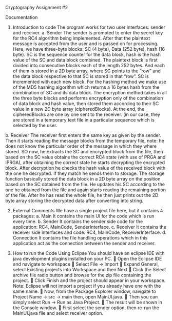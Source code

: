Cryptography Assignment #2

Documentation
1.	Introduction to code
The program works for two user interfaces: sender and receiver. 
a.	Sender
The sender is prompted to enter the secret key for the RC4 algorithm being implemented. After that the plaintext message is accepted from the user and is passed on for processing. Here, we have three-byte blocks: SC (4 byte), Data (252 byte), hash (16 byte). SC is the sequence counter for the data block, hash is the hash value of the SC and data block combined. The plaintext block is first divided into consecutive blocks each of the length 252 bytes. And each of them is stored in a 2D byte array, where SC points to the “row” and the data block respective to that SC is stored in that “row”. SC is incremented with each new block. For the hashing method we make use of the MD5 hashing algorithm which returns a 16 bytes hash from the combination of SC and its data block. The encryption method takes in all the three byte blocks and performs encryption only of the combination of data block and hash value, then stored them according to their SC value in a new 2D byte array (cipheredBlocks). At the end, the cipheredBlocks are one by one sent to the receiver. (in our case, they are stored in a temporary text file in a particular sequence which is selected by the user.

b.	Receiver
The receiver first enters the same key as given by the sender. Then it starts reading the message blocks from the temporary file, note: he does not know the particular order of the message in which they where stored. SO now, he extracts the SC and encrypted block from the file, then based on the SC value obtains the correct RC4 state (with use of PRGA and IPRGA), after obtaining the correct state he starts decrypting the encrypted block. After decryption he checks the hash value of the received block with the one he decrypted. If they match he sends them to storage. The storage function basically stored the data block in a 2D byte array on the position based on the SC obtained from the file. He updates his SC according to the one he obtained from the file and again starts reading the remaining portion of the file. After he has read the whole file, he then just prints out the 2D byte array storing the decrypted data after converting into string.

2.	External Comments
We have a single project file here, but it contains 4 packages:
a.	Main
It contains the main UI for the code which is run every time.
b.	Sender
It contains the sender side code for the application: RC4, MainCode, SenderInterface.
c.	Receiver
It contains the receiver side interfaces and code: RC4, MainCode, ReceiverInterface.
d.	Connection
It contains the file handling operations which in this application act as the connection between the sender and receiver.

3.	How to run the Code
Using Eclipse
You should have an eclipse IDE with java development plugins installed on your PC.
	Open the Eclipse IDE and navigate to workspace
	Select File -> Import
	Expand General, select Existing projects into Workspace and then Next
	Click the Select archive file radio button and browse for the zip file containing the project.
	Click Finish and the project should appear in your workspace. Note: Eclipse will not import a project if you already have one with the same name. 
	Now, from the Package Explorer window, navigate to Project Name -> src -> main then, open MainUI.java.
	Then you can simply select Run -> Run as Java Project.
	The result will be shown in the Console window.
	First select the sender option, then re-run the MainUI.java file and select receiver option.

